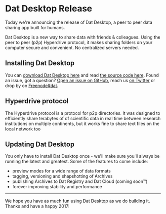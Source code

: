# Dat Desktop Release

Today we're announcing the release of Dat Desktop, a peer to peer data sharing
app built for humans.

Dat Desktop is a new way to share data with friends & colleagues. Using the
peer to peer (p2p) Hyperdrive protocol, it makes sharing folders on your
computer secure and convenient. No centralized servers needed.

## Installing Dat Desktop

You can [download Dat Desktop here][download] and read [the source code
here][source]. Found an issue, got a question? [Open an issue on
GitHub][issues], reach us [on Twitter][twitter] or drop by on
[Freenode#dat](https://webchat.freenode.net/).

## Hyperdrive protocol

The Hyperdrive protocol is a protocol for p2p directories. It was designed to
efficiently share terabytes of of scientific data in real time between research
institutions on multiple continents, but it works fine to share text files on
the local network too

## Updating Dat Desktop

You only have to install Dat Desktop once - we'll make sure you'll always be
running the latest and greatest. Some of the features to come include:

- preview modes for a wide range of data formats
- tagging, versioning and shapshotting of Archives
- publishing Archives to Dat Registry and Dat Cloud (coming soon™)
- forever improving stability and performance

---

We hope you have as much fun using Dat Desktop as we do building it. Thanks and
have a happy 2017!

[download]: https://download.datproject.org
[source]: https://github.com/datproject/dat-desktop
[issues]: https://github.com/datproject/dat-desktop/issues
[twitter]: https://twitte.com/dat_project
